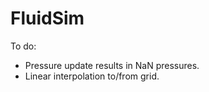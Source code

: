# FluidSim

To do:
 - Pressure update results in NaN pressures.
 - Linear interpolation to/from grid.
